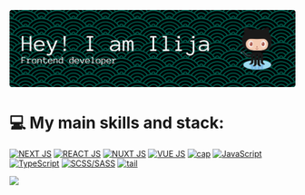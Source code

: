 ![Header](./github-header-banner.png)

# 💻 My main skills and stack:
[![NEXT JS](https://img.shields.io/badge/next%20js-000000?style=for-the-badge&logo=nextdotjs&logoColor=white)](https://img.shields.io/badge/next%20js-000000?style=for-the-badge&logo=nextdotjs&logoColor=white) [![REACT JS](https://img.shields.io/badge/React-20232A?style=for-the-badge&logo=react&logoColor=61DAFB)](https://img.shields.io/badge/React-20232A?style=for-the-badge&logo=react&logoColor=61DAFB)  [![NUXT JS](https://img.shields.io/badge/nuxt%20js-00C58E?style=for-the-badge&logo=nuxtdotjs&logoColor=white)](https://img.shields.io/badge/nuxt%20js-00C58E?style=for-the-badge&logo=nuxtdotjs&logoColor=white) [![VUE JS](https://img.shields.io/badge/Vue%20js-35495E?style=for-the-badge&logo=vuedotjs&logoColor=4FC08D)](https://img.shields.io/badge/Vue%20js-35495E?style=for-the-badge&logo=vuedotjs&logoColor=4FC08D)  [![cap](https://img.shields.io/badge/Capacitor-119EFF?style=for-the-badge&logo=Capacitor&logoColor=white)](https://img.shields.io/badge/Capacitor-119EFF?style=for-the-badge&logo=Capacitor&logoColor=white)  [![JavaScript](https://img.shields.io/badge/javascript-%23323330.svg?style=for-the-badge&logo=javascript&logoColor=%23F7DF1E)](https://img.shields.io/badge/JavaScript-323330?style=for-the-badge&logo=javascript&logoColor=F7DF1E)  [![TypeScript](https://img.shields.io/badge/typescript-%23007ACC.svg?style=for-the-badge&logo=typescript&logoColor=white)](https://img.shields.io/badge/TypeScript-007ACC?style=for-the-badge&logo=typescript&logoColor=white)  [![SCSS/SASS](https://img.shields.io/badge/Sass-CC6699?style=for-the-badge&logo=sass&logoColor=white)](https://img.shields.io/badge/Sass-CC6699?style=for-the-badge&logo=sass&logoColor=white) [![tail](https://img.shields.io/badge/Tailwind_CSS-38B2AC?style=for-the-badge&logo=tailwind-css&logoColor=white)](https://img.shields.io/badge/Tailwind_CSS-38B2AC?style=for-the-badge&logo=tailwind-css&logoColor=white)
<br/>

![](https://github-readme-stats.vercel.app/api/top-langs/?username=j-Birn&theme=dark&hide_border=false&include_all_commits=true&count_private=true&layout=compact)
